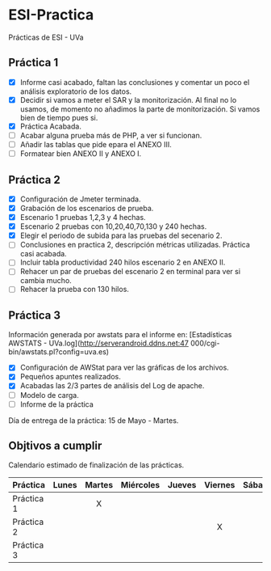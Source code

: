 # ESI-Practica
Prácticas de ESI - UVa

## Práctica 1
- [x] Informe casi acabado, faltan las conclusiones y comentar un poco el análisis exploratorio de los datos.
- [x] Decidir si vamos a meter el SAR y la monitorización. Al final no lo usamos, de momento no añadimos la parte de monitorización. Si vamos bien de tiempo pues si. 
- [x] Práctica Acabada.
- [ ] Acabar alguna prueba más de PHP, a ver si funcionan.
- [ ] Añadir las tablas que pide epara el ANEXO III.
- [ ] Formatear bien ANEXO II y ANEXO I. 

## Práctica 2
- [x] Configuración de Jmeter terminada.
- [x] Grabación de los escenarios de prueba.
- [x] Escenario 1 pruebas 1,2,3 y 4 hechas.
- [x] Escenario 2 pruebas con 10,20,40,70,130 y 240 hechas.
- [x] Elegir el periodo de subida para las pruebas del secenario 2.
- [ ] Conclusiones en practica 2, descripción métricas utilizadas. Práctica casi acabada. 
- [ ] Incluir tabla productividad 240 hilos escenario 2 en ANEXO II.
- [ ] Rehacer un par de pruebas del escenario 2 en terminal para ver si cambia mucho.
- [ ] Rehacer la prueba con 130 hilos.

## Práctica 3
Información generada por awstats para el informe en: [Estadísticas AWSTATS - UVa.log](http://serverandroid.ddns.net:47 000/cgi-bin/awstats.pl?config=uva.es)
- [x] Configuración de AWStat para ver las gráficas de los archivos.
- [x] Pequeños apuntes realizados.
- [x] Acabadas las 2/3 partes de análisis del Log de apache.
- [ ] Modelo de carga.
- [ ] Informe de la práctica

Día de entrega de la práctica: 15 de Mayo - Martes.

## Objtivos a cumplir
Calendario estimado de finalización de las prácticas.

Práctica    | Lunes | Martes | Miércoles | Jueves | Viernes | Sábado | Domingo
--------    | ----- | :----: | --------- | :----: | :-----: | ------ | :----: 
Práctica 1  |       |   X    |           |        |         |        |  
Práctica 2  |       |        |           |        |    X    |        |
Práctica 3  |       |        |           |        |         |        |   X


